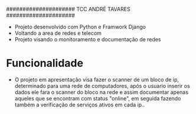 ##################### TCC ANDRÉ TAVARES #####################

* Projeto desenvolvido com Python e Framwork Django
* Voltando a area de redes e telecom
* Projeto visando o monitoramento e documentação de redes

# Funcionalidade
* O projeto em apresentação visa fazer o scanner de um bloco de ip, determinado para uma rede de computadores, após o usuario inserir os dados ele fara o scanner do bloco na rede e assim documentar apenas aqueles que se encontram com status "online", em seguida fazendo também a verificação de serviços ativos em cada ip..
